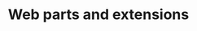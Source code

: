 ---
title: "Web parts and extensions"
description: "SharePoint Framework client-side web parts and extensions samples from Microsoft and community."
image: "images/sample-background.webp"
---